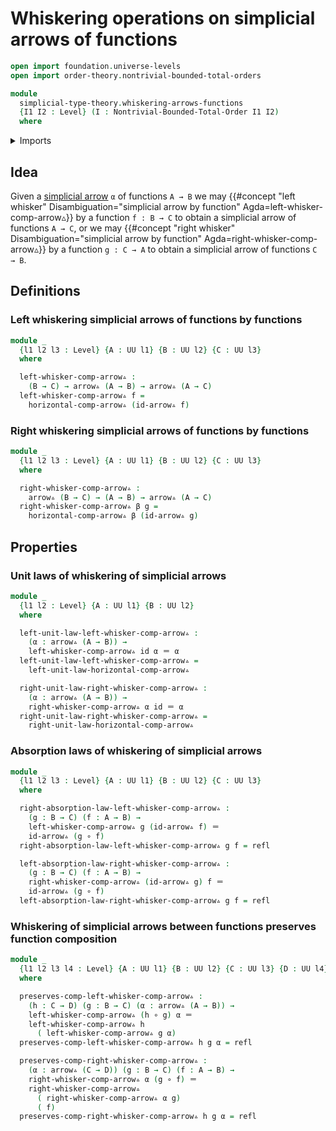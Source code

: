 # Whiskering operations on simplicial arrows of functions

```agda
open import foundation.universe-levels
open import order-theory.nontrivial-bounded-total-orders

module
  simplicial-type-theory.whiskering-arrows-functions
  {I1 I2 : Level} (I : Nontrivial-Bounded-Total-Order I1 I2)
  where
```

<details><summary>Imports</summary>

```agda
open import foundation.action-on-identifications-functions
open import foundation.cartesian-product-types
open import foundation.dependent-pair-types
open import foundation.equality-cartesian-product-types
open import foundation.equality-dependent-pair-types
open import foundation.equivalences
open import foundation.function-extensionality
open import foundation.function-types
open import foundation.functoriality-cartesian-product-types
open import foundation.functoriality-dependent-pair-types
open import foundation.homotopies
open import foundation.identity-types
open import foundation.retractions
open import foundation.sections
open import foundation.type-arithmetic-dependent-function-types
open import foundation.type-theoretic-principle-of-choice
open import foundation.universe-levels

open import orthogonal-factorization-systems.extensions-maps

open import simplicial-type-theory.arrows I
open import simplicial-type-theory.directed-edges I
open import simplicial-type-theory.directed-interval I
open import simplicial-type-theory.horizontal-composition-arrows-functions I
```

</details>

## Idea

Given a [simplicial arrow](simplicial-type-theory.arrows.md) `α` of functions
`A → B` we may
{{#concept "left whisker" Disambiguation="simplicial arrow by function" Agda=left-whisker-comp-arrow▵}}
by a function `f : B → C` to obtain a simplicial arrow of functions `A → C`, or
we may
{{#concept "right whisker" Disambiguation="simplicial arrow by function" Agda=right-whisker-comp-arrow▵}}
by a function `g : C → A` to obtain a simplicial arrow of functions `C → B`.

## Definitions

### Left whiskering simplicial arrows of functions by functions

```agda
module _
  {l1 l2 l3 : Level} {A : UU l1} {B : UU l2} {C : UU l3}
  where

  left-whisker-comp-arrow▵ :
    (B → C) → arrow▵ (A → B) → arrow▵ (A → C)
  left-whisker-comp-arrow▵ f =
    horizontal-comp-arrow▵ (id-arrow▵ f)
```

### Right whiskering simplicial arrows of functions by functions

```agda
module _
  {l1 l2 l3 : Level} {A : UU l1} {B : UU l2} {C : UU l3}
  where

  right-whisker-comp-arrow▵ :
    arrow▵ (B → C) → (A → B) → arrow▵ (A → C)
  right-whisker-comp-arrow▵ β g =
    horizontal-comp-arrow▵ β (id-arrow▵ g)
```

## Properties

### Unit laws of whiskering of simplicial arrows

```agda
module _
  {l1 l2 : Level} {A : UU l1} {B : UU l2}
  where

  left-unit-law-left-whisker-comp-arrow▵ :
    (α : arrow▵ (A → B)) →
    left-whisker-comp-arrow▵ id α ＝ α
  left-unit-law-left-whisker-comp-arrow▵ =
    left-unit-law-horizontal-comp-arrow▵

  right-unit-law-right-whisker-comp-arrow▵ :
    (α : arrow▵ (A → B)) →
    right-whisker-comp-arrow▵ α id ＝ α
  right-unit-law-right-whisker-comp-arrow▵ =
    right-unit-law-horizontal-comp-arrow▵
```

### Absorption laws of whiskering of simplicial arrows

```agda
module _
  {l1 l2 l3 : Level} {A : UU l1} {B : UU l2} {C : UU l3}
  where

  right-absorption-law-left-whisker-comp-arrow▵ :
    (g : B → C) (f : A → B) →
    left-whisker-comp-arrow▵ g (id-arrow▵ f) ＝
    id-arrow▵ (g ∘ f)
  right-absorption-law-left-whisker-comp-arrow▵ g f = refl

  left-absorption-law-right-whisker-comp-arrow▵ :
    (g : B → C) (f : A → B) →
    right-whisker-comp-arrow▵ (id-arrow▵ g) f ＝
    id-arrow▵ (g ∘ f)
  left-absorption-law-right-whisker-comp-arrow▵ g f = refl
```

### Whiskering of simplicial arrows between functions preserves function composition

```agda
module _
  {l1 l2 l3 l4 : Level} {A : UU l1} {B : UU l2} {C : UU l3} {D : UU l4}
  where

  preserves-comp-left-whisker-comp-arrow▵ :
    (h : C → D) (g : B → C) (α : arrow▵ (A → B)) →
    left-whisker-comp-arrow▵ (h ∘ g) α ＝
    left-whisker-comp-arrow▵ h
      ( left-whisker-comp-arrow▵ g α)
  preserves-comp-left-whisker-comp-arrow▵ h g α = refl

  preserves-comp-right-whisker-comp-arrow▵ :
    (α : arrow▵ (C → D)) (g : B → C) (f : A → B) →
    right-whisker-comp-arrow▵ α (g ∘ f) ＝
    right-whisker-comp-arrow▵
      ( right-whisker-comp-arrow▵ α g)
      ( f)
  preserves-comp-right-whisker-comp-arrow▵ h g α = refl
```
